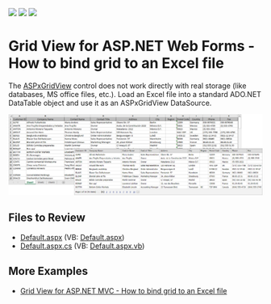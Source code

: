 <!-- default badges list -->
![](https://img.shields.io/endpoint?url=https://codecentral.devexpress.com/api/v1/VersionRange/128537914/13.1.5%2B)
[![](https://img.shields.io/badge/Open_in_DevExpress_Support_Center-FF7200?style=flat-square&logo=DevExpress&logoColor=white)](https://supportcenter.devexpress.com/ticket/details/E4457)
[![](https://img.shields.io/badge/📖_How_to_use_DevExpress_Examples-e9f6fc?style=flat-square)](https://docs.devexpress.com/GeneralInformation/403183)
<!-- default badges end -->

# Grid View for ASP.NET Web Forms - How to bind grid to an Excel file

The [ASPxGridView](https://docs.devexpress.com/AspNet/DevExpress.Web.ASPxGridView) control does not work directly with real storage (like databases, MS office files, etc.). Load an Excel file into a standard ADO.NET DataTable object and use it as an ASPxGridView DataSource.

![](excel-to-grid.png)

## Files to Review

* [Default.aspx](./CS/WebSite/Default.aspx) (VB: [Default.aspx](./VB/WebSite/Default.aspx))
* [Default.aspx.cs](./CS/WebSite/Default.aspx.cs) (VB: [Default.aspx.vb](./VB/WebSite/Default.aspx.vb))

## More Examples

* [Grid View for ASP.NET MVC - How to bind grid to an Excel file](https://github.com/DevExpress-Examples/asp-net-mvc-grid-bind-to-excel-file)
